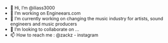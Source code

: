 - 👋 Hi, I’m @iliass3000
- 👀 I’m working on Engineears.com 
- 🌱 I’m currently working on changing the music industry for artists, sound engineers and music producers
- 💞️ I’m looking to collaborate on ...
- 📫 How to reach me : @zackz - instagram

<!---
iliass3000/iliass3000 is a ✨ special ✨ repository because its `README.md` (this file) appears on your GitHub profile.
You can click the Preview link to take a look at your changes.
--->
